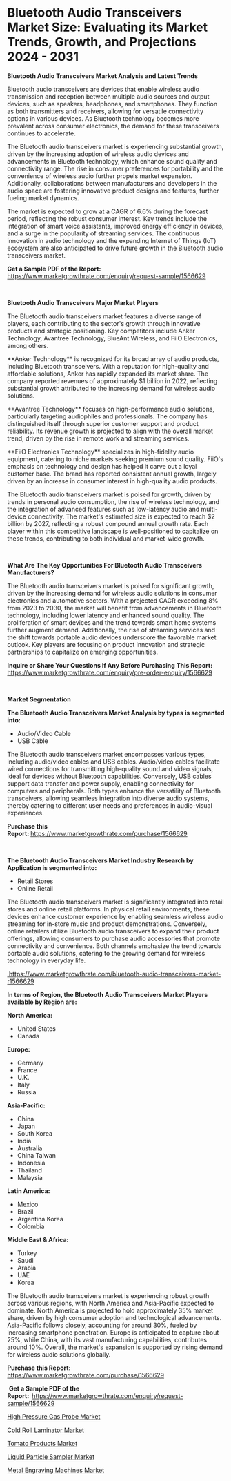 <p><h1>Bluetooth Audio Transceivers Market Size: Evaluating its Market Trends, Growth, and Projections 2024 - 2031</h1></p><p><strong>Bluetooth Audio Transceivers Market Analysis and Latest Trends</strong></p>
<p><p>Bluetooth audio transceivers are devices that enable wireless audio transmission and reception between multiple audio sources and output devices, such as speakers, headphones, and smartphones. They function as both transmitters and receivers, allowing for versatile connectivity options in various devices. As Bluetooth technology becomes more prevalent across consumer electronics, the demand for these transceivers continues to accelerate.</p><p>The Bluetooth audio transceivers market is experiencing substantial growth, driven by the increasing adoption of wireless audio devices and advancements in Bluetooth technology, which enhance sound quality and connectivity range. The rise in consumer preferences for portability and the convenience of wireless audio further propels market expansion. Additionally, collaborations between manufacturers and developers in the audio space are fostering innovative product designs and features, further fueling market dynamics.</p><p>The market is expected to grow at a CAGR of 6.6% during the forecast period, reflecting the robust consumer interest. Key trends include the integration of smart voice assistants, improved energy efficiency in devices, and a surge in the popularity of streaming services. The continuous innovation in audio technology and the expanding Internet of Things (IoT) ecosystem are also anticipated to drive future growth in the Bluetooth audio transceivers market.</p></p>
<p><strong>Get a Sample PDF of the Report:&nbsp;</strong> <a href="https://www.marketgrowthrate.com/enquiry/request-sample/1566629">https://www.marketgrowthrate.com/enquiry/request-sample/1566629</a></p>
<p>&nbsp;</p>
<p><strong>Bluetooth Audio Transceivers Major Market Players</strong></p>
<p><p>The Bluetooth audio transceivers market features a diverse range of players, each contributing to the sector's growth through innovative products and strategic positioning. Key competitors include Anker Technology, Avantree Technology, BlueAnt Wireless, and FiiO Electronics, among others.</p><p>**Anker Technology** is recognized for its broad array of audio products, including Bluetooth transceivers. With a reputation for high-quality and affordable solutions, Anker has rapidly expanded its market share. The company reported revenues of approximately $1 billion in 2022, reflecting substantial growth attributed to the increasing demand for wireless audio solutions.</p><p>**Avantree Technology** focuses on high-performance audio solutions, particularly targeting audiophiles and professionals. The company has distinguished itself through superior customer support and product reliability. Its revenue growth is projected to align with the overall market trend, driven by the rise in remote work and streaming services.</p><p>**FiiO Electronics Technology** specializes in high-fidelity audio equipment, catering to niche markets seeking premium sound quality. FiiO's emphasis on technology and design has helped it carve out a loyal customer base. The brand has reported consistent annual growth, largely driven by an increase in consumer interest in high-quality audio products.</p><p>The Bluetooth audio transceivers market is poised for growth, driven by trends in personal audio consumption, the rise of wireless technology, and the integration of advanced features such as low-latency audio and multi-device connectivity. The market's estimated size is expected to reach $2 billion by 2027, reflecting a robust compound annual growth rate. Each player within this competitive landscape is well-positioned to capitalize on these trends, contributing to both individual and market-wide growth.</p></p>
<p>&nbsp;</p>
<p><strong>What Are The Key Opportunities For Bluetooth Audio Transceivers Manufacturers?</strong></p>
<p><p>The Bluetooth audio transceivers market is poised for significant growth, driven by the increasing demand for wireless audio solutions in consumer electronics and automotive sectors. With a projected CAGR exceeding 8% from 2023 to 2030, the market will benefit from advancements in Bluetooth technology, including lower latency and enhanced sound quality. The proliferation of smart devices and the trend towards smart home systems further augment demand. Additionally, the rise of streaming services and the shift towards portable audio devices underscore the favorable market outlook. Key players are focusing on product innovation and strategic partnerships to capitalize on emerging opportunities.</p></p>
<p><strong>Inquire or Share Your Questions If Any Before Purchasing This Report:</strong> <a href="https://www.marketgrowthrate.com/enquiry/pre-order-enquiry/1566629">https://www.marketgrowthrate.com/enquiry/pre-order-enquiry/1566629</a></p>
<p>&nbsp;</p>
<p><strong>Market Segmentation</strong></p>
<p><strong>The Bluetooth Audio Transceivers Market Analysis by types is segmented into:</strong></p>
<p><ul><li>Audio/Video Cable</li><li>USB Cable</li></ul></p>
<p><p>The Bluetooth audio transceivers market encompasses various types, including audio/video cables and USB cables. Audio/video cables facilitate wired connections for transmitting high-quality sound and video signals, ideal for devices without Bluetooth capabilities. Conversely, USB cables support data transfer and power supply, enabling connectivity for computers and peripherals. Both types enhance the versatility of Bluetooth transceivers, allowing seamless integration into diverse audio systems, thereby catering to different user needs and preferences in audio-visual experiences.</p></p>
<p><strong>Purchase this Report:&nbsp;</strong><a href="https://www.marketgrowthrate.com/purchase/1566629">https://www.marketgrowthrate.com/purchase/1566629</a></p>
<p>&nbsp;</p>
<p><strong>The Bluetooth Audio Transceivers Market Industry Research by Application is segmented into:</strong></p>
<p><ul><li>Retail Stores</li><li>Online Retail</li></ul></p>
<p><p>The Bluetooth audio transceivers market is significantly integrated into retail stores and online retail platforms. In physical retail environments, these devices enhance customer experience by enabling seamless wireless audio streaming for in-store music and product demonstrations. Conversely, online retailers utilize Bluetooth audio transceivers to expand their product offerings, allowing consumers to purchase audio accessories that promote connectivity and convenience. Both channels emphasize the trend towards portable audio solutions, catering to the growing demand for wireless technology in everyday life.</p></p>
<p><a href="https://www.marketgrowthrate.com/bluetooth-audio-transceivers-market-r1566629">&nbsp;https://www.marketgrowthrate.com/bluetooth-audio-transceivers-market-r1566629</a></p>
<p><strong>In terms of Region, the Bluetooth Audio Transceivers Market Players available by Region are:</strong></p>
<p>
    <p> <strong> North America: </strong>
        <ul>
            <li>United States</li>
            <li>Canada</li>
        </ul>
        </p> 
    <p> <strong> Europe: </strong>
        <ul>
            <li>Germany</li>
            <li>France</li>
            <li>U.K.</li>
            <li>Italy</li>
            <li>Russia</li>
        </ul>
        </p> 
    <p> <strong> Asia-Pacific: </strong>
        <ul>
            <li>China</li>
            <li>Japan</li>
            <li>South Korea</li>
            <li>India</li>
            <li>Australia</li>
            <li>China Taiwan</li>
            <li>Indonesia</li>
            <li>Thailand</li>
            <li>Malaysia</li>
        </ul>
        </p> 
    <p> <strong> Latin America: </strong>
        <ul>
            <li>Mexico</li>
            <li>Brazil</li>
            <li>Argentina Korea</li>
            <li>Colombia</li>
        </ul>
        </p> 
    <p> <strong> Middle East & Africa: </strong>
        <ul>
            <li>Turkey</li>
            <li>Saudi</li>
            <li>Arabia</li>
            <li>UAE</li>
            <li>Korea</li>
        </ul>
    </p>
    </p>
<p><p>The Bluetooth audio transceivers market is experiencing robust growth across various regions, with North America and Asia-Pacific expected to dominate. North America is projected to hold approximately 35% market share, driven by high consumer adoption and technological advancements. Asia-Pacific follows closely, accounting for around 30%, fueled by increasing smartphone penetration. Europe is anticipated to capture about 25%, while China, with its vast manufacturing capabilities, contributes around 10%. Overall, the market's expansion is supported by rising demand for wireless audio solutions globally.</p></p>
<p><strong>Purchase this Report: </strong><a href="https://www.marketgrowthrate.com/purchase/1566629">https://www.marketgrowthrate.com/purchase/1566629</a></p>
<p>&nbsp;<strong>Get a Sample PDF of the Report:&nbsp;&nbsp;</strong><a href="https://www.marketgrowthrate.com/enquiry/request-sample/1566629">https://www.marketgrowthrate.com/enquiry/request-sample/1566629</a></p>
<p><strong></strong></p>
<p><p><a href="https://medium.com/@qarpaiop35/global-high-pressure-gas-probe-market-by-product-type-by-application-by-region-and-companies-4240215ffb53">High Pressure Gas Probe Market</a></p><p><a href="https://www.linkedin.com/pulse/how-cold-roll-laminator-market-changing-from-2024-2031-brainorm-aqslf?trackingId=Yg%2B2f%2FEdRv%2BDQA4fBwD5Tw%3D%3D">Cold Roll Laminator Market</a></p><p><a href="https://issuu.com/reportprime-2/docs/tomato-products-market-size-2030.pp_f5b9c246eaebe7">Tomato Products Market</a></p><p><a href="https://medium.com/@qarpaiop35/liquid-particle-sampler-market-insights-product-type-application-trends-and-regional-analysis-9b7966354e8e">Liquid Particle Sampler Market</a></p><p><a href="https://www.linkedin.com/pulse/metal-engraving-machines-market-share-new-trends-analysis-its-ziewf?trackingId=GU6RZWJlT%2BelL53YCrgF0w%3D%3D">Metal Engraving Machines Market</a></p></p>
